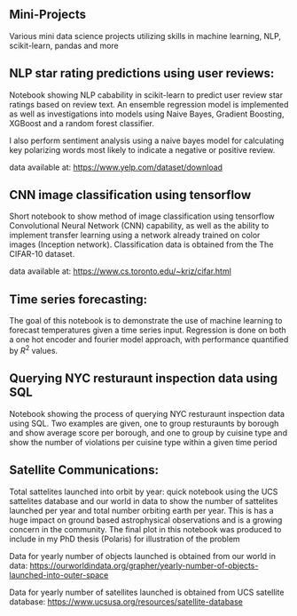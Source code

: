 ## Mini-Projects
Various mini data science projects utilizing skills in machine learning, NLP, scikit-learn, pandas and more

## NLP star rating predictions using user reviews:

Notebook showing NLP cabability in scikit-learn to predict user review star ratings based on review text. An ensemble regression model is implemented as well as investigations into models using Naive Bayes, Gradient Boosting, XGBoost and a random forest classifier.

I also perform sentiment analysis using a naive bayes model for calculating key polarizing words most likely to indicate a negative or positive review.

data available at: https://www.yelp.com/dataset/download

## CNN image classification using tensorflow

Short notebook to show method of image classification using tensorflow Convolutional Neural Network (CNN) capability, as well as the ability to implement transfer learning using a network already trained on color images (Inception network). Classification data is obtained from the The CIFAR-10 dataset.

data available at: https://www.cs.toronto.edu/~kriz/cifar.html

## Time series forecasting:
The goal of this notebook is to demonstrate the use of machine learning to forecast temperatures given a time series input.
Regression is done on both a one hot encoder and fourier model approach, with performance quantified by $R^2$ values.

## Querying NYC resturaunt inspection data using SQL
Notebook showing the process of querying NYC resturaunt inspection data using SQL. Two examples are given, one to group resturaunts by borough and show average score per borough, and one to group by cuisine type and show the number of violations per cuisine type within a given time period

## Satellite Communications:
Total sattelites launched into orbit by year: quick notebook using the UCS sattelites database and our world in data to show the number of sattelites launched per year and total number orbiting earth per year. This is has a huge impact on ground based astrophysical observations and is a growing concern in the community. The final plot in this notebook was produced to include in my PhD thesis (Polaris) for illustration of the problem

Data for yearly number of objects launched is obtained from our world in data: https://ourworldindata.org/grapher/yearly-number-of-objects-launched-into-outer-space

Data for yearly number of satellites launched is obtained from UCS satellite database: https://www.ucsusa.org/resources/satellite-database
